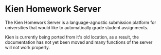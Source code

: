 # Kien Homework Server

The Kien Homework Server is a language-agnostic submission platform for universities that would like to automatically grade student assignments.

Kien is currently being ported from it's old location, as a result, the documentation has not yet been moved and many functions of the server will not work properly.
